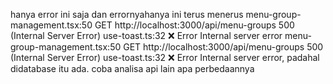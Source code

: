 hanya error ini saja dan errornyahanya ini terus menerus menu-group-management.tsx:50 
 GET http://localhost:3000/api/menu-groups 500 (Internal Server Error)
use-toast.ts:32 ❌ Error Internal server error
menu-group-management.tsx:50 
 GET http://localhost:3000/api/menu-groups 500 (Internal Server Error)
use-toast.ts:32 ❌ Error Internal server error, padahal didatabase itu ada. coba analisa api lain apa perbedaannya